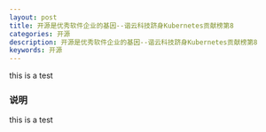 ```yaml
---
layout: post
title: 开源是优秀软件企业的基因--谐云科技跻身Kubernetes贡献榜第8
categories: 开源
description: 开源是优秀软件企业的基因--谐云科技跻身Kubernetes贡献榜第8
keywords: 开源
---
```


this is a test

### 说明
this is a test